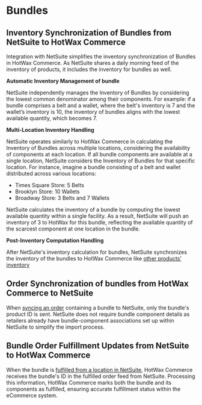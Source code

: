 # Bundles

## Inventory Synchronization of Bundles from NetSuite to HotWax Commerce

Integration with NetSuite simplifies the inventory synchronization of Bundles in HotWax Commerce. As NetSuite shares a daily morning feed of the inventory of products, it includes the inventory for bundles as well. 

**Automatic Inventory Management of bundle**

NetSuite independently manages the Inventory of Bundles by considering the lowest common denominator among their components. For example:
if a bundle comprises a belt and a wallet, where the belt's inventory is 7 and the wallet’s inventory is 10, the inventory of bundles aligns with the lowest available quantity, which becomes 7.

**Multi-Location Inventory Handling**

NetSuite operates similarly to HotWax Commerce in calculating the Inventory of Bundles across multiple locations, considering the availability of components at each location. If all bundle components are available at a single location, NetSuite considers the Inventory of Bundles for that specific location.
For instance, imagine a bundle consisting of a belt and wallet distributed across various locations:

- Times Square Store: 5 Belts
- Brooklyn Store: 10 Wallets
- Broadway Store: 3 Belts and 7 Wallets

NetSuite calculates the inventory of a bundle by computing the lowest available quantity within a single facility. As a result, NetSuite will push an inventory of 3 to HotWax for this bundle, reflecting the available quantity of the scarcest component at one location in the bundle.

**Post-Inventory Computation Handling**

After NetSuite's inventory calculation for bundles, NetSuite synchronizes the inventory of the bundles to HotWax Commerce like [other products’ inventory](../inventory.md)

## Order Synchronization of bundles from HotWax Commerce to NetSuite

When [syncing an order](./OrderAllocation.md) containing a bundle to NetSuite, only the bundle's product ID is sent. NetSuite does not require bundle component details as retailers already have bundle-component associations set up within NetSuite to simplify the import process.

## Bundle Order Fulfillment Updates from NetSuite to HotWax Commerce

When the bundle is [fulfilled from a location in NetSuite](./Fulfillment.md), HotWax Commerce receives the bundle's ID in the fulfilled order feed from NetSuite. Processing this information, HotWax Commerce marks both the bundle and its components as fulfilled, ensuring accurate fulfillment status within the eCommerce system.
